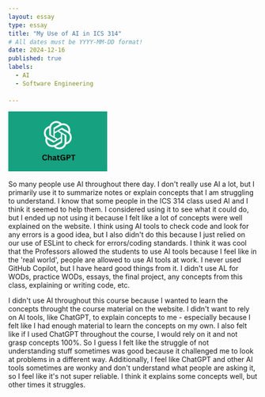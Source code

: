 ```yaml
---
layout: essay
type: essay
title: "My Use of AI in ICS 314"
# All dates must be YYYY-MM-DD format!
date: 2024-12-16
published: true
labels:
  - AI
  - Software Engineering

---
```


<img width="200px" src="../img/essays/chatGPT.png">

<br>

So many people use AI throughout there day. I don't really use AI a lot, but I primarily use it to summarize notes or explain concepts that I am struggling to understand. I know that some people in the ICS 314 class used AI and I think it seemed to help them. I considered using it to see what it could do, but I ended up not using it because I felt like a lot of concepts were well explained on the website. I think using AI tools to check code and look for any errors is a good idea, but I also didn't do this because I just relied on our use of ESLint to check for errors/coding standards. I think it was cool that the Professors allowed the students to use AI tools because I feel like in the 'real world', people are allowed to use AI tools at work. I never used GitHub Copilot, but I have heard good things from it. I didn't use AL for WODs, practice WODs, essays, the final project, any concepts from this class, explaining or writing code, etc. 

I didn't use AI throughout this course because I wanted to learn the concepts throught the course material on the website. I didn't want to rely on AI tools, like ChatGPT, to explain concepts to me - especially because I felt like I had enough material to learn the concepts on my own. I also felt like if I used ChatGPT throughout the course, I would rely on it and not grasp concepts 100%. So I guess I felt like the struggle of not understanding stuff sometimes was good because it challenged me to look at problems in a different way. Additionally, I feel like ChatGPT and other AI tools sometimes are wonky and don't understand what people are asking it, so I feel like it's not super reliable. I think it explains some concepts well, but other times it struggles.

